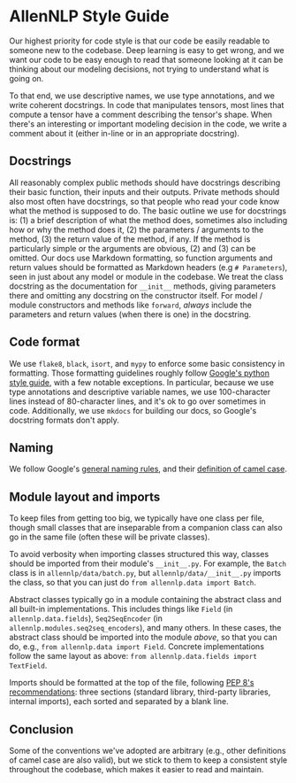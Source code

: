 # AllenNLP Style Guide

Our highest priority for code style is that our code be easily readable to someone new to the
codebase.  Deep learning is easy to get wrong, and we want our code to be easy enough to read that
someone looking at it can be thinking about our modeling decisions, not trying to understand what
is going on.

To that end, we use descriptive names, we use type annotations, and we write coherent docstrings.
In code that manipulates tensors, most lines that compute a tensor have a comment describing the
tensor's shape.  When there's an interesting or important modeling decision in the code, we write
a comment about it (either in-line or in an appropriate docstring).

## Docstrings

All reasonably complex public methods should have docstrings describing their basic function, their
inputs and their outputs.  Private methods should also most often have docstrings, so that people
who read your code know what the method is supposed to do.  The basic outline we use for docstrings
is: (1) a brief description of what the method does, sometimes also including how or why the method
does it, (2) the parameters / arguments to the method, (3) the return value of the method, if any.
If the method is particularly simple or the arguments are obvious, (2) and (3) can be omitted. Our
docs use Markdown formatting, so function arguments and return values should be formatted as Markdown
headers (e.g `# Parameters`), seen in just about any model or module in the codebase.  We treat the
class docstring as the documentation for `__init__` methods, giving parameters there and omitting 
any docstring on the constructor itself.  For model / module constructors and methods like 
`forward`, _always_ include the parameters and return values (when there is one) in the docstring.

## Code format

We use `flake8`, `black`, `isort`, and `mypy` to enforce some basic consistency in formatting.  Those
formatting guidelines roughly follow [Google's python style
guide](https://google.github.io/styleguide/pyguide.html#Python_Style_Rules), with a few notable
exceptions.  In particular, because we use type annotations and descriptive variable names, we use
100-character lines instead of 80-character lines, and it's ok to go over sometimes in code.
Additionally, we use `mkdocs` for building our docs, so Google's docstring formats don't apply.

## Naming

We follow Google's [general naming
rules](https://google.github.io/styleguide/cppguide.html#General_Naming_Rules), and their
[definition of camel case](https://google.github.io/styleguide/javaguide.html#s5.3-camel-case).

## Module layout and imports

To keep files from getting too big, we typically have one class per file, though small classes
that are inseparable from a companion class can also go in the same file (often these will be
private classes).

To avoid verbosity when importing classes structured this way, classes should be imported from
their module's `__init__.py`.  For example, the `Batch` class is in `allennlp/data/batch.py`,
but `allennlp/data/__init__.py` imports the class, so that you can just do `from allennlp.data
import Batch`.

Abstract classes typically go in a module containing the abstract class and all built-in
implementations.  This includes things like `Field` (in `allennlp.data.fields`), `Seq2SeqEncoder`
(in `allennlp.modules.seq2seq_encoders`), and many others.  In these cases, the abstract class
should be imported into the module _above_, so that you can do, e.g., `from allennlp.data import
Field`.  Concrete implementations follow the same layout as above: `from allennlp.data.fields
import TextField`.

Imports should be formatted at the top of the file, following [PEP 8's
recommendations](https://www.python.org/dev/peps/pep-0008/#imports): three sections (standard
library, third-party libraries, internal imports), each sorted and separated by a blank line.

## Conclusion

Some of the conventions we've adopted are arbitrary (e.g., other definitions of camel case are
also valid), but we stick to them to keep a consistent style throughout the codebase, which makes
it easier to read and maintain.
